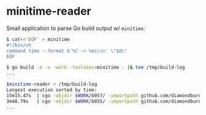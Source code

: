 # minitime-reader

Small application to parse Go build output w/ `minitime`:

```sh
$ cat<<'EOF' > minitime
#!/bin/sh
command time --format $'%C -> %es\\n' \"$@\"
EOF

$ go build -a -x -work -toolexec=minitime . |& tee /tmp/build-log
...

$minitime-reader < /tmp/build-log
Longest execution sorted by time:
15m15.47s  | cgo -objdir $WORK/b057/ -importpath github.com/diamondburned/gotk4/pkg/gtk/v4...
3m48.79s   | cgo -objdir $WORK/b055/ -importpath github.com/diamondburned/gotk4/pkg/gio/v2...
...
```
